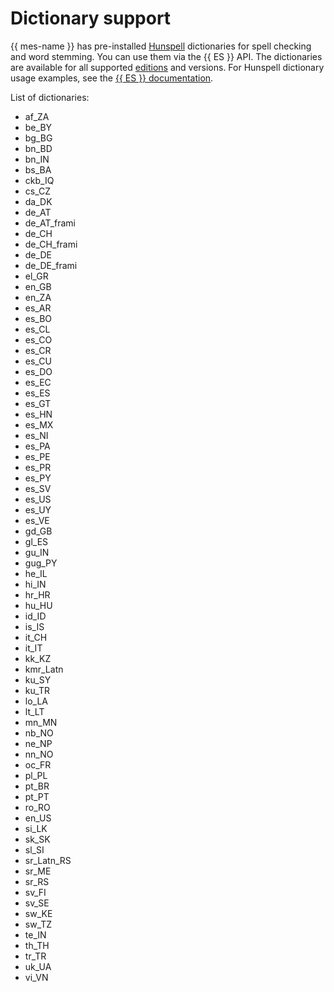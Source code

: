 # Dictionary support

{{ mes-name }} has pre-installed [Hunspell](https://github.com/hunspell/hunspell) dictionaries for spell checking and word stemming. You can use them via the {{ ES }} API. The dictionaries are available for all supported [editions](./es-editions.md) and versions. For Hunspell dictionary usage examples, see the [{{ ES }} documentation](https://www.elastic.co/guide/en/elasticsearch/reference/current/analysis-hunspell-tokenfilter.html).

List of dictionaries:

* af_ZA
* be_BY
* bg_BG
* bn_BD
* bn_IN
* bs_BA
* ckb_IQ
* cs_CZ
* da_DK
* de_AT
* de_AT_frami
* de_CH
* de_CH_frami
* de_DE
* de_DE_frami
* el_GR
* en_GB
* en_ZA
* es_AR
* es_BO
* es_CL
* es_CO
* es_CR
* es_CU
* es_DO
* es_EC
* es_ES
* es_GT
* es_HN
* es_MX
* es_NI
* es_PA
* es_PE
* es_PR
* es_PY
* es_SV
* es_US
* es_UY
* es_VE
* gd_GB
* gl_ES
* gu_IN
* gug_PY
* he_IL
* hi_IN
* hr_HR
* hu_HU
* id_ID
* is_IS
* it_CH
* it_IT
* kk_KZ
* kmr_Latn
* ku_SY
* ku_TR
* lo_LA
* lt_LT
* mn_MN
* nb_NO
* ne_NP
* nn_NO
* oc_FR
* pl_PL
* pt_BR
* pt_PT
* ro_RO
* en_US
* si_LK
* sk_SK
* sl_SI
* sr_Latn_RS
* sr_ME
* sr_RS
* sv_FI
* sv_SE
* sw_KE
* sw_TZ
* te_IN
* th_TH
* tr_TR
* uk_UA
* vi_VN
